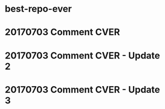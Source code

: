 # best-repo-ever
# 20170703 Comment CVER
# 20170703 Comment CVER - Update 2
# 20170703 Comment CVER - Update 3

